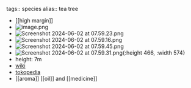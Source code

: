 tags:: species
alias:: tea tree

- [[high margin]]
- ![image.png](https://peach-geographical-bat-397.mypinata.cloud/ipfs/QmciP7r3sQg6VxyAhjA71wNDfRwZjLxiAwrExKkSbW31Pf)
- ![Screenshot 2024-06-02 at 07.59.23.png](https://peach-geographical-bat-397.mypinata.cloud/ipfs/QmTVHrqChLqVmqxanx5eVVpp6cs4vfVK76DnKTQFvSnKbP)
- ![Screenshot 2024-06-02 at 07.59.16.png](https://peach-geographical-bat-397.mypinata.cloud/ipfs/QmVcoPMnYC2q8QrPea421toTb4TkrshuaV4CouoazBcrV8)
- ![Screenshot 2024-06-02 at 07.59.45.png](https://peach-geographical-bat-397.mypinata.cloud/ipfs/QmZzJvfbKGT8G3724UQPWdkG2xmSbcEUUF5CXTLDkhUe1e)
- ![Screenshot 2024-06-02 at 07.59.31.png](https://peach-geographical-bat-397.mypinata.cloud/ipfs/QmcT7ZUGJBShgmTwGagdtZaSrDdvWgXsvccVJFGbnjBvt1){:height 466, :width 574}
- height: 7m
- [wiki](https://en.wikipedia.org/wiki/Melaleuca_alternifolia)
- [tokopedia](https://www.tokopedia.com/tokojayaswalayan/melaleuca-alternifolia-tea-tree-narrow-leaved-paperbark?extParam=ivf%3Dfalse%26src%3Dsearch)
- [[aroma]] [[oil]] and [[medicine]]